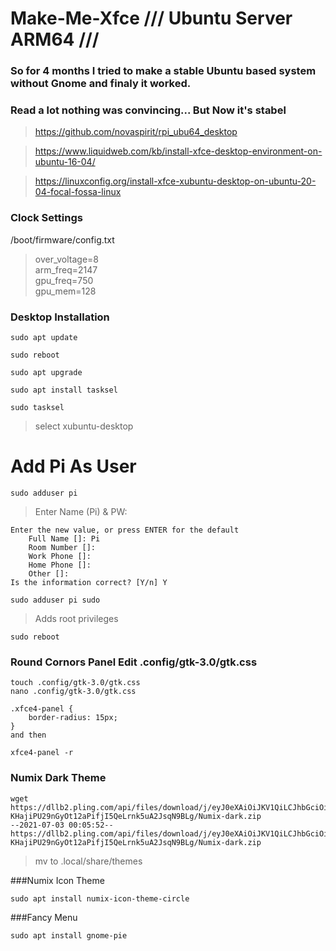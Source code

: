 # Make-Me-Xfce /// Ubuntu Server ARM64 ///

### So for 4 months I tried to make a stable Ubuntu based system without Gnome and finaly it worked.     
### Read a lot nothing was convincing... But Now it's stabel    

>https://github.com/novaspirit/rpi_ubu64_desktop

>https://www.liquidweb.com/kb/install-xfce-desktop-environment-on-ubuntu-16-04/

>https://linuxconfig.org/install-xfce-xubuntu-desktop-on-ubuntu-20-04-focal-fossa-linux

### Clock Settings
/boot/firmware/config.txt

> over_voltage=8    
> arm_freq=2147   
> gpu_freq=750   
> gpu_mem=128   
   
   
### Desktop Installation

```
sudo apt update 

sudo reboot

sudo apt upgrade

sudo apt install tasksel

sudo tasksel 
```

> select xubuntu-desktop

# Add Pi As User

```
sudo adduser pi
```
>Enter Name (Pi) & PW:   
       
    Enter the new value, or press ENTER for the default    
        Full Name []: Pi    
        Room Number []:     
        Work Phone []:     
        Home Phone []:     
        Other []:     
    Is the information correct? [Y/n] Y    


```
sudo adduser pi sudo
```
> Adds root privileges

```
sudo reboot
```

### Round Cornors Panel Edit .config/gtk-3.0/gtk.css
```
touch .config/gtk-3.0/gtk.css
nano .config/gtk-3.0/gtk.css
```
```
.xfce4-panel {
    border-radius: 15px;
}
and then

xfce4-panel -r
```
### Numix Dark Theme

```
wget https://dllb2.pling.com/api/files/download/j/eyJ0eXAiOiJKV1QiLCJhbGciOiJIUzI1NiJ9.eyJpZCI6IjE1OTIxMDI0MDUiLCJ1IjpudWxsLCJsdCI6ImRvd25sb2FkIiwicyI6IjczNTM1MjM5MmNiOTUzZTczMWViMDA5OWQxMmMxN2M1ODdiODgwZTQ1NmY2MTdmNWJjMjMyMGNhOWZhMTI4ODA2NThiZjAyZjc5ODM0NWM4OTg1ZDgyZGM3OGVkNTJiMDJkMjc1MGM1ODczZjE4ZmM1YWVmOTk3ZmUyYjE5MGYzIiwidCI6MTYyNTI3NDI4MCwic3RmcCI6ImNjZGMwOTU5NzUzODk2NTY2ZTVjOTBhYmQ3ZDM5YWQ4Iiwic3RpcCI6IjkyLjIxMi4zOS4yMjkifQ.W-KHajiPU29nGyOt12aPifjI5QeLrnk5uA2JsqN9BLg/Numix-dark.zip
--2021-07-03 00:05:52--  https://dllb2.pling.com/api/files/download/j/eyJ0eXAiOiJKV1QiLCJhbGciOiJIUzI1NiJ9.eyJpZCI6IjE1OTIxMDI0MDUiLCJ1IjpudWxsLCJsdCI6ImRvd25sb2FkIiwicyI6IjczNTM1MjM5MmNiOTUzZTczMWViMDA5OWQxMmMxN2M1ODdiODgwZTQ1NmY2MTdmNWJjMjMyMGNhOWZhMTI4ODA2NThiZjAyZjc5ODM0NWM4OTg1ZDgyZGM3OGVkNTJiMDJkMjc1MGM1ODczZjE4ZmM1YWVmOTk3ZmUyYjE5MGYzIiwidCI6MTYyNTI3NDI4MCwic3RmcCI6ImNjZGMwOTU5NzUzODk2NTY2ZTVjOTBhYmQ3ZDM5YWQ4Iiwic3RpcCI6IjkyLjIxMi4zOS4yMjkifQ.W-KHajiPU29nGyOt12aPifjI5QeLrnk5uA2JsqN9BLg/Numix-dark.zip
```
> mv to .local/share/themes

###Numix Icon Theme
```
sudo apt install numix-icon-theme-circle

```

###Fancy Menu

```
sudo apt install gnome-pie
```
